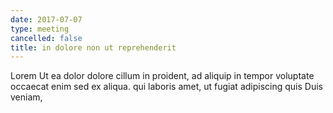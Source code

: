 ```yaml
---
date: 2017-07-07
type: meeting
cancelled: false
title: in dolore non ut reprehenderit
---
```

Lorem Ut ea dolor dolore cillum in proident, ad aliquip in tempor voluptate occaecat enim sed ex aliqua. qui laboris amet, ut fugiat adipiscing quis Duis veniam,